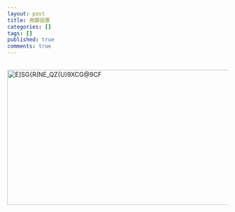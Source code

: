 ```yaml
---
layout: post
title: 用脚投票
categories: []
tags: []
published: true
comments: true
---
```

<p><p><br /><img border="0" alt="E]SG{R(NE_QZ{U)9XCG@9CF" src="http://images.blogcn.com/2008/5/1/3/walkerwang,20080501153039425.jpg" width="636" height="309" /><br /></p></p>
